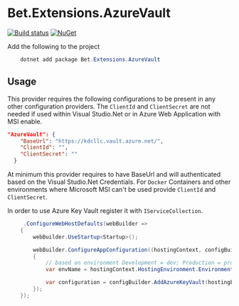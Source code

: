 # Bet.Extensions.AzureVault

[![Build status](https://ci.appveyor.com/api/projects/status/fo9rakj7s7uhs3ij?svg=true)](https://ci.appveyor.com/project/kdcllc/bet-aspnetcore)
[![NuGet](https://img.shields.io/nuget/v/Bet.Extensions.AzureVault.svg)](https://www.nuget.org/packages?q=Bet.Extensions.AzureVault)

Add the following to the project

```csharp
    dotnet add package Bet.Extensions.AzureVault
```

## Usage

This provider requires the following configurations to be present in any other configuration providers.
The `ClientId` and `ClientSecret` are not needed if used within Visual Studio.Net or in Azure Web Application with MSI enable.

```json
"AzureVault": {
    "BaseUrl": "https://kdcllc.vault.azure.net/",
    "ClientId": "",
    "ClientSecret": ""
  }
```

At minimum this provider requires to have BaseUrl and will authenticated based on the Visual Studio.Net 
Credentials. For `Docker` Containers and other environments where Microsoft MSI can't be used provide `ClientId` and `ClientSecret`.

In order to use Azure Key Vault register it with `IServiceCollection`.

```c#
     .ConfigureWebHostDefaults(webBuilder =>
    {
        webBuilder.UseStartup<Startup>();

        webBuilder.ConfigureAppConfiguration((hostingContext, configBuilder) =>
        {
            // based on environment Development = dev; Production = prod prefix in Azure Vault.
            var envName = hostingContext.HostingEnvironment.EnvironmentName;

            var configuration = configBuilder.AddAzureKeyVault(hostingEnviromentName: envName, usePrefix: true);
        });
    });
```
